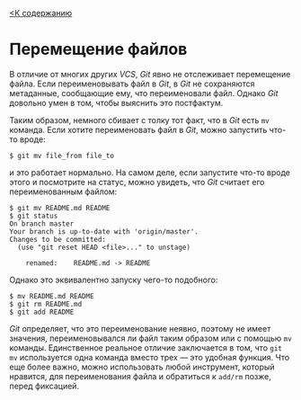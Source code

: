 [<К содержанию](./%D0%9F%D1%80%D0%BE%D1%87%D1%82%D0%B8.md)

# Перемещение файлов

В отличие от многих других *VCS*, *Git* явно не отслеживает перемещение файла. Если переименовывать файл в *Git*, в *Git* не сохраняются метаданные, сообщающие ему, что переименовали файл. Однако *Git* довольно умен в том, чтобы выяснить это постфактум.

Таким образом, немного сбивает с толку тот факт, что в *Git* есть `mv` команда. Если хотите переименовать файл в *Git*, можно запустить что-то вроде:

```bush=
$ git mv file_from file_to
```

и это работает нормально. На самом деле, если запустите что-то вроде этого и посмотрите на статус, можно увидеть, что *Git* считает его переименованным файлом:

```bush=
$ git mv README.md README
$ git status
On branch master
Your branch is up-to-date with 'origin/master'.
Changes to be committed:
  (use "git reset HEAD <file>..." to unstage)

    renamed:    README.md -> README
```

Однако это эквивалентно запуску чего-то подобного:

```bush=
$ mv README.md README
$ git rm README.md
$ git add README
```

*Git* определяет, что это переименование неявно, поэтому не имеет значения, переименовывался ли файл таким образом или с помощью `mv` команды. Единственное реальное отличие заключается в том, что `git mv` используется одна команда вместо трех — это удобная функция. Что еще более важно, можно использовать любой инструмент, который нравится, для переименования файла и обратиться к `add/rm` позже, перед фиксацией.